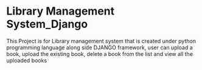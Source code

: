 # Library Management System_Django
 This Project is for Library management system that is created under python programming language along side DJANGO framework, user can upload a book, upload the existing book, delete a book from the list and view all the uploaded books
